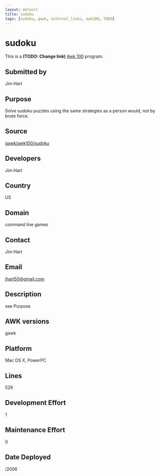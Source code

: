 ```yaml
---
layout: default
title: sudoku
tags: [sudoku, gawk, external_links, awk100, TODO]
---
```


# sudoku

This is a **(TODO: Change link)** [Awk 100][1] program.

## Submitted by

Jim Hart

## Purpose

Solve sudoku puzzles using the same strategies as a person would, not
by brute force.

## Source

[gawk/awk100/sudoku][2]

## Developers

Jim Hart

## Country

US

## Domain

command line games

## Contact

Jim Hart

## Email

<jhart50@gmail.com>

## Description

see Purpose

## AWK versions

gawk

## Platform

Mac OS X, PowerPC

## Lines

529

## Development Effort

1

## Maintenance Effort

0

## Date Deployed

/2006

[1]: ?awk100
[2]: http://code.google.com/p/lawker/source/browse/fridge/gawk/awk100/sudoku.awk
